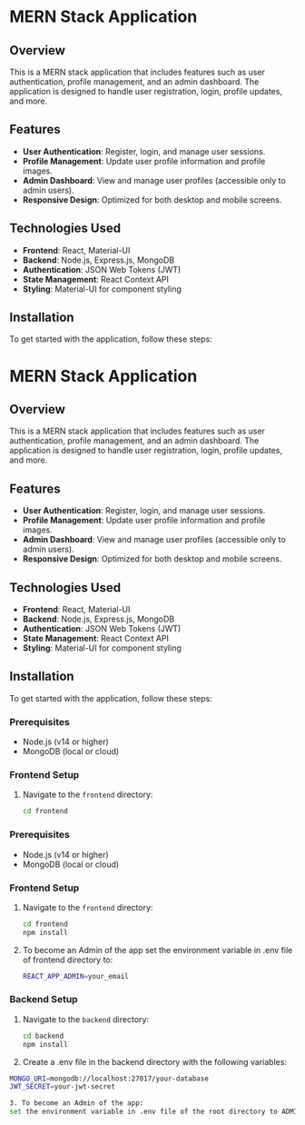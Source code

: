 # MERN Stack Application

## Overview

This is a MERN stack application that includes features such as user authentication, profile management, and an admin dashboard. The application is designed to handle user registration, login, profile updates, and more. 

## Features

- **User Authentication**: Register, login, and manage user sessions.
- **Profile Management**: Update user profile information and profile images.
- **Admin Dashboard**: View and manage user profiles (accessible only to admin users).
- **Responsive Design**: Optimized for both desktop and mobile screens.

## Technologies Used

- **Frontend**: React, Material-UI
- **Backend**: Node.js, Express.js, MongoDB
- **Authentication**: JSON Web Tokens (JWT)
- **State Management**: React Context API
- **Styling**: Material-UI for component styling

## Installation

To get started with the application, follow these steps:
# MERN Stack Application

## Overview

This is a MERN stack application that includes features such as user authentication, profile management, and an admin dashboard. The application is designed to handle user registration, login, profile updates, and more.

## Features

- **User Authentication**: Register, login, and manage user sessions.
- **Profile Management**: Update user profile information and profile images.
- **Admin Dashboard**: View and manage user profiles (accessible only to admin users).
- **Responsive Design**: Optimized for both desktop and mobile screens.

## Technologies Used

- **Frontend**: React, Material-UI
- **Backend**: Node.js, Express.js, MongoDB
- **Authentication**: JSON Web Tokens (JWT)
- **State Management**: React Context API
- **Styling**: Material-UI for component styling

## Installation

To get started with the application, follow these steps:

### Prerequisites

- Node.js (v14 or higher)
- MongoDB (local or cloud)

### Frontend Setup

1. Navigate to the `frontend` directory:

   ```bash
   cd frontend

### Prerequisites

- Node.js (v14 or higher)
- MongoDB (local or cloud)

### Frontend Setup

1. Navigate to the `frontend` directory:

   ```bash
   cd frontend
   npm install
   
 2. To become an Admin of the app set the environment variable in .env file of frontend directory to:
     ```bash
     REACT_APP_ADMIN=your_email

### Backend Setup

1. Navigate to the `backend` directory:
   ```bash
   cd backend
   npm install
   
2.  Create a .env file in the backend directory with the following variables:
   ```bash
  MONGO_URI=mongodb://localhost:27017/your-database
  JWT_SECRET=your-jwt-secret

3. To become an Admin of the app:
   set the environment variable in .env file of the root directory to ADMIN=your_email
   

